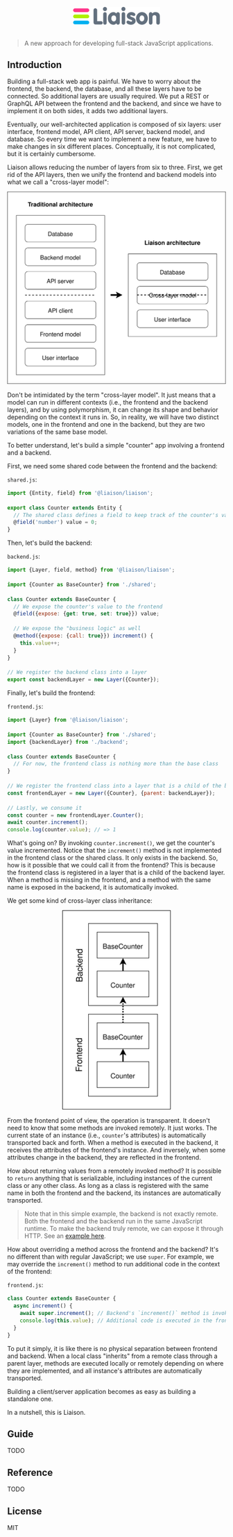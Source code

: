 <p align="center">
	<img src="assets/liaison-logo.svg" width="200" alt="Liaison">
	<br>
	<br>
</p>

> A new approach for developing full-stack JavaScript applications.

## Introduction

Building a full-stack web app is painful. We have to worry about the frontend, the backend, the database, and all these layers have to be connected. So additional layers are usually required. We put a REST or GraphQL API between the frontend and the backend, and since we have to implement it on both sides, it adds two additional layers.

Eventually, our well-architected application is composed of six layers: user interface, frontend model, API client, API server, backend model, and database. So every time we want to implement a new feature, we have to make changes in six different places. Conceptually, it is not complicated, but it is certainly cumbersome.

Liaison allows reducing the number of layers from six to three. First, we get rid of the API layers, then we unify the frontend and backend models into what we call a "cross-layer model":

<p align="center">
	<img src="assets/traditional-vs-liaison-architecture.svg" width="600" alt="Traditional vs liaison architecture">
</p>

Don't be intimidated by the term "cross-layer model". It just means that a model can run in different contexts (i.e., the frontend and the backend layers), and by using polymorphism, it can change its shape and behavior depending on the context it runs in. So, in reality, we will have two distinct models, one in the frontend and one in the backend, but they are two variations of the same base model.

To better understand, let's build a simple "counter" app involving a frontend and a backend.

First, we need some shared code between the frontend and the backend:

`shared.js`:

```js
import {Entity, field} from '@liaison/liaison';

export class Counter extends Entity {
  // The shared class defines a field to keep track of the counter's value
  @field('number') value = 0;
}
```

Then, let's build the backend:

`backend.js`:

```js
import {Layer, field, method} from '@liaison/liaison';

import {Counter as BaseCounter} from './shared';

class Counter extends BaseCounter {
  // We expose the counter's value to the frontend
  @field({expose: {get: true, set: true}}) value;

  // We expose the "business logic" as well
  @method({expose: {call: true}}) increment() {
    this.value++;
  }
}

// We register the backend class into a layer
export const backendLayer = new Layer({Counter});
```

Finally, let's build the frontend:

`frontend.js`:

```js
import {Layer} from '@liaison/liaison';

import {Counter as BaseCounter} from './shared';
import {backendLayer} from './backend';

class Counter extends BaseCounter {
  // For now, the frontend class is nothing more than the base class
}

// We register the frontend class into a layer that is a child of the backend
const frontendLayer = new Layer({Counter}, {parent: backendLayer});

// Lastly, we consume it
const counter = new frontendLayer.Counter();
await counter.increment();
console.log(counter.value); // => 1
```

What's going on? By invoking `counter.increment()`, we get the counter's value incremented. Notice that the `increment()` method is not implemented in the frontend class or the shared class. It only exists in the backend. So, how is it possible that we could call it from the frontend? This is because the frontend class is registered in a layer that is a child of the backend layer. When a method is missing in the frontend, and a method with the same name is exposed in the backend, it is automatically invoked.

We get some kind of cross-layer class inheritance:

<p align="center">
	<img src="assets/cross-layer-class-inheritance.svg" width="250" alt="Cross-layer class inheritance">
</p>

From the frontend point of view, the operation is transparent. It doesn't need to know that some methods are invoked remotely. It just works. The current state of an instance (i.e., `counter`'s attributes) is automatically transported back and forth. When a method is executed in the backend, it receives the attributes of the frontend's instance. And inversely, when some attributes change in the backend, they are reflected in the frontend.

How about returning values from a remotely invoked method? It is possible to `return` anything that is serializable, including instances of the current class or any other class. As long as a class is registered with the same name in both the frontend and the backend, its instances are automatically transported.

> Note that in this simple example, the backend is not exactly remote. Both the frontend and the backend run in the same JavaScript runtime. To make the backend truly remote, we can expose it through HTTP. See an [example here](examples/counter-via-http).

How about overriding a method across the frontend and the backend? It's no different than with regular JavaScript; we use `super`. For example, we may override the `increment()` method to run additional code in the context of the frontend:

`frontend.js`:

```js
class Counter extends BaseCounter {
  async increment() {
    await super.increment(); // Backend's `increment()` method is invoked
    console.log(this.value); // Additional code is executed in the frontend
  }
}
```

To put it simply, it is like there is no physical separation between frontend and backend. When a local class "inherits" from a remote class through a parent layer, methods are executed locally or remotely depending on where they are implemented, and all instance's attributes are automatically transported.

Building a client/server application becomes as easy as building a standalone one.

In a nutshell, this is Liaison.

## Guide

TODO

## Reference

TODO

## License

MIT
